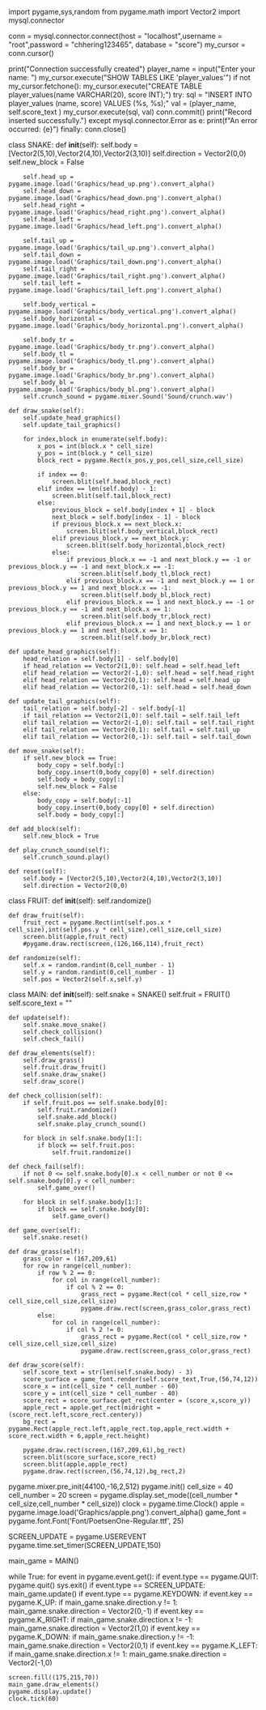 import pygame,sys,random
from pygame.math import Vector2
import mysql.connector

conn = mysql.connector.connect(host = "localhost",username = "root",password = "chhering123465", database = "score")
my_cursor = conn.cursor()


print("Connection successfully created")
player_name = input("Enter your name: ")
my_cursor.execute("SHOW TABLES LIKE 'player_values'")
if not my_cursor.fetchone():
    my_cursor.execute("CREATE TABLE player_values(name VARCHAR(20), score INT);")
try:
	sql = "INSERT INTO player_values (name, score) VALUES (%s, %s);"
	val = (player_name, self.score_text )
	my_cursor.execute(sql, val)
	conn.commit()
	print("Record inserted successfully.")
except mysql.connector.Error as e:
	print(f"An error occurred: {e}")
finally:
	conn.close()

class SNAKE:
	def __init__(self):
		self.body = [Vector2(5,10),Vector2(4,10),Vector2(3,10)]
		self.direction = Vector2(0,0)
		self.new_block = False

		self.head_up = pygame.image.load('Graphics/head_up.png').convert_alpha()
		self.head_down = pygame.image.load('Graphics/head_down.png').convert_alpha()
		self.head_right = pygame.image.load('Graphics/head_right.png').convert_alpha()
		self.head_left = pygame.image.load('Graphics/head_left.png').convert_alpha()
		
		self.tail_up = pygame.image.load('Graphics/tail_up.png').convert_alpha()
		self.tail_down = pygame.image.load('Graphics/tail_down.png').convert_alpha()
		self.tail_right = pygame.image.load('Graphics/tail_right.png').convert_alpha()
		self.tail_left = pygame.image.load('Graphics/tail_left.png').convert_alpha()

		self.body_vertical = pygame.image.load('Graphics/body_vertical.png').convert_alpha()
		self.body_horizontal = pygame.image.load('Graphics/body_horizontal.png').convert_alpha()

		self.body_tr = pygame.image.load('Graphics/body_tr.png').convert_alpha()
		self.body_tl = pygame.image.load('Graphics/body_tl.png').convert_alpha()
		self.body_br = pygame.image.load('Graphics/body_br.png').convert_alpha()
		self.body_bl = pygame.image.load('Graphics/body_bl.png').convert_alpha()
		self.crunch_sound = pygame.mixer.Sound('Sound/crunch.wav')

	def draw_snake(self):
		self.update_head_graphics()
		self.update_tail_graphics()

		for index,block in enumerate(self.body):
			x_pos = int(block.x * cell_size)
			y_pos = int(block.y * cell_size)
			block_rect = pygame.Rect(x_pos,y_pos,cell_size,cell_size)

			if index == 0:
				screen.blit(self.head,block_rect)
			elif index == len(self.body) - 1:
				screen.blit(self.tail,block_rect)
			else:
				previous_block = self.body[index + 1] - block
				next_block = self.body[index - 1] - block
				if previous_block.x == next_block.x:
					screen.blit(self.body_vertical,block_rect)
				elif previous_block.y == next_block.y:
					screen.blit(self.body_horizontal,block_rect)
				else:
					if previous_block.x == -1 and next_block.y == -1 or previous_block.y == -1 and next_block.x == -1:
						screen.blit(self.body_tl,block_rect)
					elif previous_block.x == -1 and next_block.y == 1 or previous_block.y == 1 and next_block.x == -1:
						screen.blit(self.body_bl,block_rect)
					elif previous_block.x == 1 and next_block.y == -1 or previous_block.y == -1 and next_block.x == 1:
						screen.blit(self.body_tr,block_rect)
					elif previous_block.x == 1 and next_block.y == 1 or previous_block.y == 1 and next_block.x == 1:
						screen.blit(self.body_br,block_rect)

	def update_head_graphics(self):
		head_relation = self.body[1] - self.body[0]
		if head_relation == Vector2(1,0): self.head = self.head_left
		elif head_relation == Vector2(-1,0): self.head = self.head_right
		elif head_relation == Vector2(0,1): self.head = self.head_up
		elif head_relation == Vector2(0,-1): self.head = self.head_down

	def update_tail_graphics(self):
		tail_relation = self.body[-2] - self.body[-1]
		if tail_relation == Vector2(1,0): self.tail = self.tail_left
		elif tail_relation == Vector2(-1,0): self.tail = self.tail_right
		elif tail_relation == Vector2(0,1): self.tail = self.tail_up
		elif tail_relation == Vector2(0,-1): self.tail = self.tail_down

	def move_snake(self):
		if self.new_block == True:
			body_copy = self.body[:]
			body_copy.insert(0,body_copy[0] + self.direction)
			self.body = body_copy[:]
			self.new_block = False
		else:
			body_copy = self.body[:-1]
			body_copy.insert(0,body_copy[0] + self.direction)
			self.body = body_copy[:]

	def add_block(self):
		self.new_block = True

	def play_crunch_sound(self):
		self.crunch_sound.play()

	def reset(self):
		self.body = [Vector2(5,10),Vector2(4,10),Vector2(3,10)]
		self.direction = Vector2(0,0)


class FRUIT:
	def __init__(self):
		self.randomize()

	def draw_fruit(self):
		fruit_rect = pygame.Rect(int(self.pos.x * cell_size),int(self.pos.y * cell_size),cell_size,cell_size)
		screen.blit(apple,fruit_rect)
		#pygame.draw.rect(screen,(126,166,114),fruit_rect)

	def randomize(self):
		self.x = random.randint(0,cell_number - 1)
		self.y = random.randint(0,cell_number - 1)
		self.pos = Vector2(self.x,self.y)

class MAIN:
	def __init__(self):
		self.snake = SNAKE()
		self.fruit = FRUIT()
		self.score_text = ""

	def update(self):
		self.snake.move_snake()
		self.check_collision()
		self.check_fail()

	def draw_elements(self):
		self.draw_grass()
		self.fruit.draw_fruit()
		self.snake.draw_snake()
		self.draw_score()

	def check_collision(self):
		if self.fruit.pos == self.snake.body[0]:
			self.fruit.randomize()
			self.snake.add_block()
			self.snake.play_crunch_sound()

		for block in self.snake.body[1:]:
			if block == self.fruit.pos:
				self.fruit.randomize()

	def check_fail(self):
		if not 0 <= self.snake.body[0].x < cell_number or not 0 <= self.snake.body[0].y < cell_number:
			self.game_over()

		for block in self.snake.body[1:]:
			if block == self.snake.body[0]:
				self.game_over()
		
	def game_over(self):
		self.snake.reset()

	def draw_grass(self):
		grass_color = (167,209,61)
		for row in range(cell_number):
			if row % 2 == 0: 
				for col in range(cell_number):
					if col % 2 == 0:
						grass_rect = pygame.Rect(col * cell_size,row * cell_size,cell_size,cell_size)
						pygame.draw.rect(screen,grass_color,grass_rect)
			else:
				for col in range(cell_number):
					if col % 2 != 0:
						grass_rect = pygame.Rect(col * cell_size,row * cell_size,cell_size,cell_size)
						pygame.draw.rect(screen,grass_color,grass_rect)			

	def draw_score(self):
		self.score_text = str(len(self.snake.body) - 3)
		score_surface = game_font.render(self.score_text,True,(56,74,12))
		score_x = int(cell_size * cell_number - 60)
		score_y = int(cell_size * cell_number - 40)
		score_rect = score_surface.get_rect(center = (score_x,score_y))
		apple_rect = apple.get_rect(midright = (score_rect.left,score_rect.centery))
		bg_rect = pygame.Rect(apple_rect.left,apple_rect.top,apple_rect.width + score_rect.width + 6,apple_rect.height)

		pygame.draw.rect(screen,(167,209,61),bg_rect)
		screen.blit(score_surface,score_rect)
		screen.blit(apple,apple_rect)
		pygame.draw.rect(screen,(56,74,12),bg_rect,2)


pygame.mixer.pre_init(44100,-16,2,512)
pygame.init()
cell_size = 40
cell_number = 20
screen = pygame.display.set_mode((cell_number * cell_size,cell_number * cell_size))
clock = pygame.time.Clock()
apple = pygame.image.load('Graphics/apple.png').convert_alpha()
game_font = pygame.font.Font('Font/PoetsenOne-Regular.ttf', 25)

SCREEN_UPDATE = pygame.USEREVENT
pygame.time.set_timer(SCREEN_UPDATE,150)

main_game = MAIN()

while True:
	for event in pygame.event.get():
		if event.type == pygame.QUIT:
			pygame.quit()
			sys.exit()
		if event.type == SCREEN_UPDATE:
			main_game.update()
		if event.type == pygame.KEYDOWN:
			if event.key == pygame.K_UP:
				if main_game.snake.direction.y != 1:
					main_game.snake.direction = Vector2(0,-1)
			if event.key == pygame.K_RIGHT:
				if main_game.snake.direction.x != -1:
					main_game.snake.direction = Vector2(1,0)
			if event.key == pygame.K_DOWN:
				if main_game.snake.direction.y != -1:
					main_game.snake.direction = Vector2(0,1)
			if event.key == pygame.K_LEFT:
				if main_game.snake.direction.x != 1:
					main_game.snake.direction = Vector2(-1,0)

	screen.fill((175,215,70))
	main_game.draw_elements()
	pygame.display.update()
	clock.tick(60)
	
